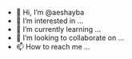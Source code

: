 - 👋 Hi, I’m @aeshayba
- 👀 I’m interested in ...
- 🌱 I’m currently learning ...
- 💞️ I’m looking to collaborate on ...
- 📫 How to reach me ...

<!---
aeshayba/aeshayba is a ✨ special ✨ repository because its `README.md` (this file) appears on your GitHub profile.
You can click the Preview link to take a look at your changes.
--->

